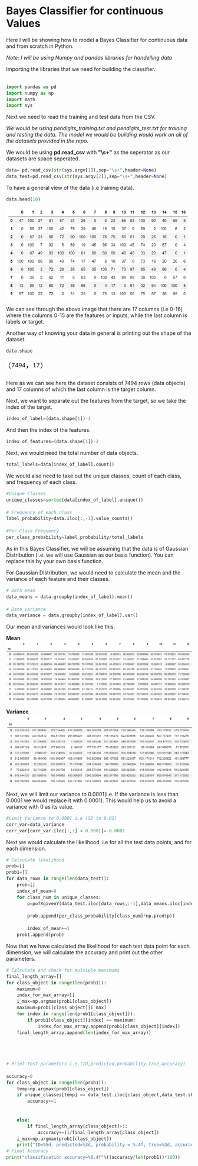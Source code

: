 # Bayes Classifier for continuous Values

Here I will be showing how to model a Bayes Classifier for continuous data and from scratch in Python.

*Note: I will be using Numpy and pandas libraries for handelling data*

Importing the libraries that we need for building the classifier.

```python

import pandas as pd
import numpy as np
import math
import sys

```

Next we need to read the training and test data from the CSV. 

*We would be using pendigits_training.txt and pendigits_test.txt for training and testing the data. The model we would be building would work on all of the datasets provided in the repo.*

We would be using **pd.read_csv** with **"\s+"** as the seperator as our datasets are space seperated.
```python
data= pd.read_csv(str(sys.argv[1]),sep="\s+",header=None)
data_test=pd.read_csv(str(sys.argv[2]),sep="\s+",header=None)

``` 

To have a general view of the data (i.e training data).
```python
data.head(10)
```
![Image of 10 rows of training data](https://github.com/AkshayShenvi/MachineLearningConcepts/blob/master/Bayes%20Classifier/Images/data_example.PNG)

We can see through the above image that there are 17 columns (i.e 0-16) where the columns 0-15 are the features or inputs, while the last column is labels or target.

Another way of knowing your data in general is printing out the shape of the dataset.

```python
data.shape
```
![Image of Shape of the dataset](https://github.com/AkshayShenvi/MachineLearningConcepts/blob/master/Bayes%20Classifier/Images/data_shape.PNG)

Here as we can see here the dataset consists of 7494 rows (data objects) and 17 columns of which the last column is the target column.

Next, we want to separate out the features from the target, so we take the index of the target.

```python
index_of_label=(data.shape[1])-1
```
And then the index of the features.
```python
index_of_features=(data.shape[1])-2
```

Next, we would need the total number of data objects.
```python
total_labels=data[index_of_label].count()
```

We would also need to take out the unique classes, count of each class, and frequency of each class.
```python
#Unique Classes
unique_classes=sorted(data[index_of_label].unique())

# Frequency of each class
label_probability=data.iloc[:,-1].value_counts()

#Per Class Frequency
per_class_probability=label_probability/total_labels
```

As in this Bayes Classifier, we will be assuming that the data is of Gaussian Distribution (i.e. we will use Gaussian as our basis function). You can replace this by your own basis function.

For Gaussian Distribution, we would need to calculate the mean and the variance of each feature and their classes.

```python
# Data mean
data_means = data.groupby(index_of_label).mean()

# Data variance
data_variance = data.groupby(index_of_label).var()
```
Our mean and variances would look like this:

**Mean**
![Image of mean](https://github.com/AkshayShenvi/MachineLearningConcepts/blob/master/Bayes%20Classifier/Images/means.PNG)

**Variance**
![Image of variance](https://github.com/AkshayShenvi/MachineLearningConcepts/blob/master/Bayes%20Classifier/Images/var.PNG)

Next, we will limit our variance to 0.0001(i.e. If the variance is less than 0.0001 we would replace it with 0.0001). This would help us to avoid a variance with 0 as its value.
```python
#Limit Variance to 0.0001 i.e (SD to 0.01)
corr_var=data_variance
corr_var[corr_var.iloc[:,:] < 0.0001]= 0.0001
```

Next we would calculate the likelihood. i.e for all the test data points, and for each dimension.
```python
# Calculate likelihood 
prob=[]
prob1=[]
for data_rows in range(len(data_test)):
    prob=[]
    index_of_mean=0
    for class_num in unique_classes:
        p=pofXgivenY(data_test.iloc[data_rows,:-1],data_means.iloc[index_of_mean,:],corr_var.iloc[index_of_mean,:])

        prob.append(per_class_probability[class_num]*np.prod(p))

        index_of_mean+=1
    prob1.append(prob)
```

Now that we have calculated the likelihood for each test data point for each dimension, we will calculate the accuracy and print out the other parameters.
```python
# Calculate and check for multiple maximums
final_length_array=[]
for class_object in range(len(prob1)):
    maximum=0
    index_for_max_array=[]
    i_max=np.argmax(prob1[class_object])
    maximum=prob1[class_object][i_max]
    for index in range(len(prob1[class_object])):
        if prob1[class_object][index] == maximum:
            index_for_max_array.append(prob1[class_object][index])
    final_length_array.append(len(index_for_max_array))




# Print Test parameters i.e.(ID,predicted,probability,true,accuracy)

accuracy=0
for class_object in range(len(prob1)):
    temp=np.argmax(prob1[class_object])
    if unique_classes[temp] == data_test.iloc[class_object,data_test.shape[1]-1]:
        accuracy+=1


    else:
        if final_length_array[class_object]>1:
            accuracy+=(1/final_length_array[class_object])
    i_max=np.argmax(prob1[class_object])
    print("ID=%5d, predicted=%3d, probability = %.4f, true=%3d, accuracy=%4.2f\n"%(class_object+1, unique_classes[i_max], (np.amax(prob1[class_object])/np.sum(prob1[class_object])), (data_test.iloc[class_object,data_test.shape[1]-1]), (accuracy/len(prob1))*100))
# Final Accuracy
print("classification accuracy=%6.4f"%((accuracy/len(prob1))*100))
```
